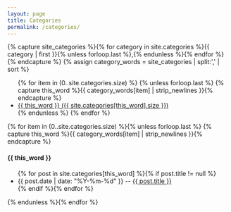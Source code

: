 ```yaml
---
layout: page
title: Categories
permalink: /categories/
---
```


{% capture site_categories %}{% for category in site.categories %}{{ category | first }}{% unless forloop.last %},{% endunless %}{% endfor %}{% endcapture %}
{% assign category_words = site_categories | split:',' | sort %}

<ul class="tag-box">
{% for item in (0..site.categories.size) %}
    {% unless forloop.last %}
    {% capture this_word %}{{ category_words[item] | strip_newlines }}{% endcapture %}
    <li>
        <a href="#{{ this_word | cgi_escape }}">
            {{ this_word }} ({{ site.categories[this_word].size }})
        </a>
    </li>
    {% endunless %}
{% endfor %}
</ul>

{% for item in (0..site.categories.size) %}{% unless forloop.last %}
{% capture this_word %}{{ category_words[item] | strip_newlines }}{% endcapture %}
<h4 id="{{ this_word | cgi_escape }}">{{ this_word }}</h4>
<ul>
  {% for post in site.categories[this_word] %}{% if post.title != null %}
  <li>{{ post.date | date: "%Y-%m-%d" }} -- <a href="{{ post.url }}">{{ post.title }}</a></li>
  {% endif %}{% endfor %}
</ul>
{% endunless %}{% endfor %}